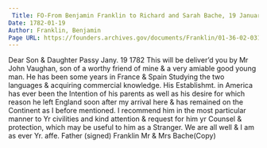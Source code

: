 ```yaml
---
 Title: FO-From Benjamin Franklin to Richard and Sarah Bache, 19 January 1782
Date: 1782-01-19
Author: Franklin, Benjamin
Page URL: https://founders.archives.gov/documents/Franklin/01-36-02-0310
---
```


Dear Son & Daughter
Passy Jany. 19 1782
This will be deliver’d you by Mr John Vaughan, son of a worthy friend of mine & a very amiable good young man. He has been some years in France & Spain Studying the two languages & acquiring commercial knowledge. His Establishmt. in America has ever been the Intention of his parents as well as his desire for which reason he left England soon after my arrival here & has remained on the Continent as I before mentioned. I recommend him in the most particular manner to Yr civilities and kind attention & request for him yr Counsel & protection, which may be useful to him as a Stranger. We are all well & I am as ever Yr. affe. Father
(signed) Franklin
Mr & Mrs Bache(Copy)

